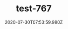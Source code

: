---
title: test-767
date: 2020-07-30T07:53:59.980Z
banner_subcontent: asdfsf
category: Support services
focus: Improving workplace culture
role: Health or wellbeing lead
organisation_size: Small (10-49 employees)
industry: Tourism & Hospitality
content: Lorem ipsum dolor sit amet, consectetur adipiscing elit, sed do eiusmod tempor incididunt ut labore et dolore magna aliqua. Ut enim ad minim veniam, quis nostrud exercitation ullamco laboris nisi ut aliquip ex ea commodo consequat. Duis aute irure dolor in reprehenderit in voluptate velit esse cillum dolore eu fugiat nulla pariatur. Excepteur sint occaecat cupidatat non proident, sunt in culpa qui officia deserunt mollit anim id est laborum.
---